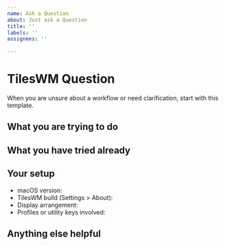 ```yaml
---
name: Ask a Question
about: Just ask a Question
title: ''
labels: ''
assignees: ''

---
```


# TilesWM Question

When you are unsure about a workflow or need clarification, start with this template.

## What you are trying to do

<!-- Share the task or expectation you have. -->

## What you have tried already

<!-- Commands, preferences, or guides you have followed so far. -->

## Your setup

- macOS version:
- TilesWM build (Settings > About):
- Display arrangement:
- Profiles or utility keys involved:

## Anything else helpful

<!-- Screenshots, logs, or short recordings help me see what you see. -->
